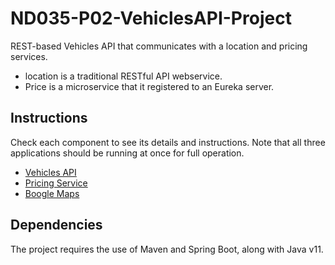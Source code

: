 # ND035-P02-VehiclesAPI-Project

REST-based Vehicles API that communicates with a location and pricing services. 
- location is a traditional RESTful API webservice. 
- Price is a microservice that it registered to an Eureka server.

## Instructions

Check each component to see its details and instructions. Note that all three applications
should be running at once for full operation.

- [Vehicles API](vehicles-api/README.md)
- [Pricing Service](pricing-service/README.md)
- [Boogle Maps](boogle-maps/README.md)

## Dependencies

The project requires the use of Maven and Spring Boot, along with Java v11.
